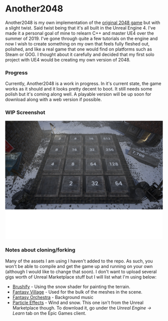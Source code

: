 # Another2048

Another2048 is my own implementation of the [original 2048 game](http://2048game.com/) but with a slight twist. Said twist being that it's all built in the Unreal Engine 4. I've made it a personal goal of mine to relearn C++ and master UE4 over the summer of 2019. I've gone through quite a few tutorials on the engine and now I wish to create something on my own that feels fully fleshed out, polished, and like a real game that one would find on platforms such as Steam or GOG. I thought about it carefully and decided that my first solo project with UE4 would be creating my own version of 2048.

### Progress
Currently, Another2048 is a work in progress. In it's current state, the game works as it should and it looks pretty decent to boot. It still needs some polish but it's coming along well. A playable version will be up soon for download along with a web version if possible.

### WIP Screenshot
![alt text](./screenshot2.png "Screenshot")

### Notes about cloning/forking
Many of the assets I am using I haven't added to the repo. As such, you won't be able to compile and get the game up and running on your own (although I would like to change that soon). I don't want to upload several gigs worth of Unreal Marketplace stuff but I will list what I'm using below:

* [Brushify](https://www.unrealengine.com/marketplace/en-US/slug/brushify-shaders-pack) - Using the snow shader for painting the terrain.
* [Fantasy Village](https://www.unrealengine.com/marketplace/en-US/slug/fantasy-and-medieval-artchitecture-kit) - Used for the bulk of the meshes in the scene. 
* [Fantasy Orchestra](https://www.unrealengine.com/marketplace/en-US/slug/fantasy-orchestral-music) - Background music
* [Particle Effects](https://docs.unrealengine.com/en-US/Resources/Showcases/Effects/index.html?utm_source=launcher&utm_medium=ue&utm_campaign=uelearn) - Wind and snow. This one isn't from the Unreal Marketplace though. To download it, go under the *Unreal Engine -> Learn* tab on the Epic Games client.
